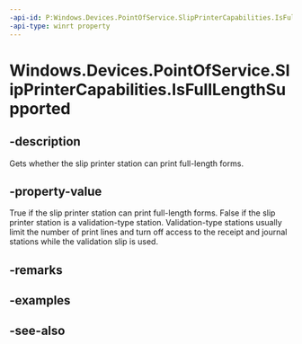 ----api-id: P:Windows.Devices.PointOfService.SlipPrinterCapabilities.IsFullLengthSupported
-api-type: winrt property
---<!-- Property syntaxpublic bool IsFullLengthSupported { get; }--># Windows.Devices.PointOfService.SlipPrinterCapabilities.IsFullLengthSupported## -descriptionGets whether the slip printer station can print full-length forms.## -property-valueTrue if the slip printer station can print full-length forms. False if the slip printer station is a validation-type station. Validation-type stations usually limit the number of print lines and turn off access to the receipt and journal stations while the validation slip is used.## -remarks## -examples## -see-also